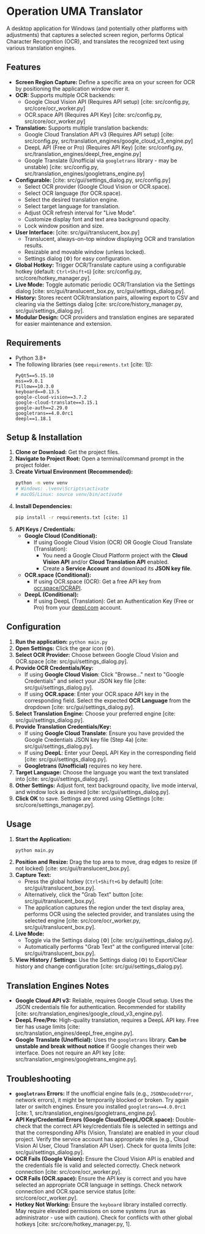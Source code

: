 # Operation UMA Translator

A desktop application for Windows (and potentially other platforms with adjustments) that captures a selected screen region, performs Optical Character Recognition (OCR), and translates the recognized text using various translation engines.

## Features

* **Screen Region Capture:** Define a specific area on your screen for OCR by positioning the application window over it.
* **OCR:** Supports multiple OCR backends:
    * Google Cloud Vision API (Requires API setup) [cite: src/config.py, src/core/ocr_worker.py]
    * OCR.space API (Requires API Key) [cite: src/config.py, src/core/ocr_worker.py]
* **Translation:** Supports multiple translation backends:
    * Google Cloud Translation API v3 (Requires API setup) [cite: src/config.py, src/translation_engines/google_cloud_v3_engine.py]
    * DeepL API (Free or Pro) (Requires API Key) [cite: src/config.py, src/translation_engines/deepl_free_engine.py]
    * Google Translate (Unofficial via `googletrans` library - may be unstable) [cite: src/config.py, src/translation_engines/googletrans_engine.py]
* **Configurable:** [cite: src/gui/settings_dialog.py, src/config.py]
    * Select OCR provider (Google Cloud Vision or OCR.space).
    * Select OCR language (for OCR.space).
    * Select the desired translation engine.
    * Select target language for translation.
    * Adjust OCR refresh interval for "Live Mode".
    * Customize display font and text area background opacity.
    * Lock window position and size.
* **User Interface:** [cite: src/gui/translucent_box.py]
    * Translucent, always-on-top window displaying OCR and translation results.
    * Resizable and movable window (unless locked).
    * Settings dialog (⚙️) for easy configuration.
* **Global Hotkey:** Trigger OCR/Translate capture using a configurable hotkey (default: `Ctrl+Shift+G`) [cite: src/config.py, src/core/hotkey_manager.py].
* **Live Mode:** Toggle automatic periodic OCR/Translation via the Settings dialog [cite: src/gui/translucent_box.py, src/gui/settings_dialog.py].
* **History:** Stores recent OCR/translation pairs, allowing export to CSV and clearing via the Settings dialog [cite: src/core/history_manager.py, src/gui/settings_dialog.py].
* **Modular Design:** OCR providers and translation engines are separated for easier maintenance and extension.

## Requirements

* Python 3.8+
* The following libraries (see `requirements.txt` [cite: 1]):
    ```
    PyQt5==5.15.10
    mss==9.0.1
    Pillow==10.3.0
    keyboard==0.13.5
    google-cloud-vision==3.7.2
    google-cloud-translate==3.15.1
    google-auth==2.29.0
    googletrans==4.0.0rc1
    deepl==1.18.1
    ```

## Setup & Installation

1.  **Clone or Download:** Get the project files.
2.  **Navigate to Project Root:** Open a terminal/command prompt in the project folder.
3.  **Create Virtual Environment (Recommended):**
    ```bash
    python -m venv venv
    # Windows: .\venv\Scripts\activate
    # macOS/Linux: source venv/bin/activate
    ```
4.  **Install Dependencies:**
    ```bash
    pip install -r requirements.txt [cite: 1]
    ```
5.  **API Keys / Credentials:**
    * **Google Cloud (Conditional):**
        * If using Google Cloud Vision (OCR) OR Google Cloud Translate (Translation):
            * You need a Google Cloud Platform project with the **Cloud Vision API** and/or **Cloud Translation API** enabled.
            * Create a **Service Account** and download its **JSON key file**.
    * **OCR.space (Conditional):**
        * If using OCR.space (OCR): Get a free API key from [ocr.space/OCRAPI](https://ocr.space/OCRAPI).
    * **DeepL (Conditional):**
        * If using DeepL (Translation): Get an Authentication Key (Free or Pro) from your [deepl.com](https://www.deepl.com/) account.

## Configuration

1.  **Run the application:** `python main.py`
2.  **Open Settings:** Click the gear icon (⚙️).
3.  **Select OCR Provider:** Choose between Google Cloud Vision and OCR.space [cite: src/gui/settings_dialog.py].
4.  **Provide OCR Credentials/Key:**
    * If using **Google Cloud Vision**: Click "Browse..." next to "Google Credentials" and select your JSON key file [cite: src/gui/settings_dialog.py].
    * If using **OCR.space**: Enter your OCR.space API key in the corresponding field. Select the expected **OCR Language** from the dropdown [cite: src/gui/settings_dialog.py].
5.  **Select Translation Engine:** Choose your preferred engine [cite: src/gui/settings_dialog.py].
6.  **Provide Translation Credentials/Key:**
    * If using **Google Cloud Translate**: Ensure you have provided the Google Credentials JSON key file (Step 4a) [cite: src/gui/settings_dialog.py].
    * If using **DeepL**: Enter your DeepL API Key in the corresponding field [cite: src/gui/settings_dialog.py].
    * **Googletrans (Unofficial)** requires no key here.
7.  **Target Language:** Choose the language you want the text translated into [cite: src/gui/settings_dialog.py].
8.  **Other Settings:** Adjust font, text background opacity, live mode interval, and window lock as desired [cite: src/gui/settings_dialog.py].
9.  **Click OK** to save. Settings are stored using QSettings [cite: src/core/settings_manager.py].

## Usage

1.  **Start the Application:**
    ```bash
    python main.py
    ```
2.  **Position and Resize:** Drag the top area to move, drag edges to resize (if not locked) [cite: src/gui/translucent_box.py].
3.  **Capture Text:**
    * Press the global hotkey (`Ctrl+Shift+G` by default) [cite: src/gui/translucent_box.py].
    * Alternatively, click the "Grab Text" button [cite: src/gui/translucent_box.py].
    * The application captures the region under the text display area, performs OCR using the selected provider, and translates using the selected engine [cite: src/core/ocr_worker.py, src/gui/translucent_box.py].
4.  **Live Mode:**
    * Toggle via the Settings dialog (⚙️) [cite: src/gui/settings_dialog.py].
    * Automatically performs "Grab Text" at the configured interval [cite: src/gui/translucent_box.py].
5.  **View History / Settings:** Use the Settings dialog (⚙️) to Export/Clear history and change configuration [cite: src/gui/settings_dialog.py].

## Translation Engines Notes

* **Google Cloud API v3:** Reliable, requires Google Cloud setup. Uses the JSON credentials file for authentication. Recommended for stability [cite: src/translation_engines/google_cloud_v3_engine.py].
* **DeepL Free/Pro:** High-quality translation, requires a DeepL API key. Free tier has usage limits [cite: src/translation_engines/deepl_free_engine.py].
* **Google Translate (Unofficial):** Uses the `googletrans` library. **Can be unstable and break without notice** if Google changes their web interface. Does not require an API key [cite: src/translation_engines/googletrans_engine.py].

## Troubleshooting

* **`googletrans` Errors:** If the unofficial engine fails (e.g., `JSONDecodeError`, network errors), it might be temporarily blocked or broken. Try again later or switch engines. Ensure you installed `googletrans==4.0.0rc1` [cite: 1, src/translation_engines/googletrans_engine.py].
* **API Key/Credential Errors (Google Cloud/DeepL/OCR.space):** Double-check that the correct API key/credentials file is selected in settings and that the corresponding APIs (Vision, Translate) are enabled in your cloud project. Verify the service account has appropriate roles (e.g., Cloud Vision AI User, Cloud Translation API User). Check for quota limits [cite: src/gui/settings_dialog.py].
* **OCR Fails (Google Vision):** Ensure the Cloud Vision API is enabled and the credentials file is valid and selected correctly. Check network connection [cite: src/core/ocr_worker.py].
* **OCR Fails (OCR.space):** Ensure the API key is correct and you have selected an appropriate OCR language in settings. Check network connection and OCR.space service status [cite: src/core/ocr_worker.py].
* **Hotkey Not Working:** Ensure the `keyboard` library installed correctly. May require elevated permissions on some systems (run as administrator - use with caution). Check for conflicts with other global hotkeys [cite: src/core/hotkey_manager.py, 1].
